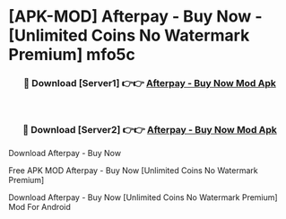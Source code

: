 # [APK-MOD] Afterpay - Buy Now - [Unlimited Coins No Watermark Premium] mfo5c



<div align="center">
<h3>🔴 Download [Server1] 👉👉 <a href="https://momento.my/?title=Afterpay_-_Buy_Now">Afterpay - Buy Now Mod Apk</a></h3><br>

<h3>🔴 Download [Server2] 👉👉 <a href="https://momento.my/?title=Afterpay_-_Buy_Now">Afterpay - Buy Now Mod Apk</a></h3>
</div>



Download Afterpay - Buy Now 

Free APK MOD Afterpay - Buy Now [Unlimited Coins No Watermark Premium]

Download Afterpay - Buy Now [Unlimited Coins No Watermark Premium] Mod For Android

